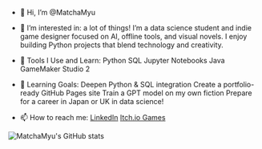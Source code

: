 - 👋 Hi, I’m @MatchaMyu

- 👀 I’m interested in:
  a lot of things!
  I’m a data science student and indie game designer focused on AI, offline tools, and visual novels.
  I enjoy building Python projects that blend technology and creativity.

- 🧰 Tools I Use and Learn:
  Python
  SQL
  Jupyter Notebooks
  Java
  GameMaker Studio 2

- 🌱 Learning Goals:
Deepen Python & SQL integration
Create a portfolio-ready GitHub Pages site
Train a GPT model on my own fiction
Prepare for a career in Japan or UK in data science!

  
- 📫 How to reach me:
  [LinkedIn](https://www.linkedin.com/in/kyle-smith-41b228227/)
  [Itch.io Games](https://matchamyu.itch.io)

![MatchaMyu's GitHub stats](https://github-readme-stats.vercel.app/api?username=MatchaMyu&show_icons=true&theme=default)

<!---
MatchaMyu/MatchaMyu is a ✨ special ✨ repository because its `README.md` (this file) appears on your GitHub profile.
You can click the Preview link to take a look at your changes.
--->
